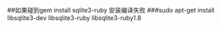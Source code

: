 ##如果碰到gem install sqlite3-ruby 安装编译失败
###sudo apt-get install libsqlite3-dev libsqlite3-ruby libsqlite3-ruby1.8 

